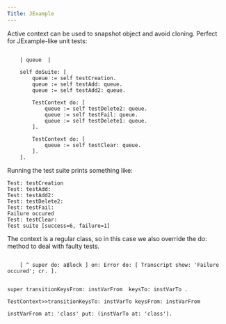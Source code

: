 ```yaml
---
Title: JExample
---
```


Active context can be used to snapshot object and avoid cloning. Perfect for JExample-like unit tests:

```testSuiteFailCtx

	| queue  |
	
	self doSuite: [
		queue := self testCreation.
		queue := self testAdd: queue.
		queue := self testAdd2: queue.
	
		TestContext do: [
			queue := self testDelete2: queue.
			queue := self testFail: queue.
			queue := self testDelete1: queue.
		].

		TestContext do: [
			queue := self testClear: queue.
		].
	].
```

Running the test suite prints something like:

```Test: testCreation
Test: testCreation
Test: testAdd:
Test: testAdd2:
Test: testDelete2:
Test: testFail:
Failure occured
Test: testClear:
Test suite [success=6, failure=1]

```
The context is a regular class, so in this case we also override the do: method to deal with faulty tests.

```TestContext>>do: aBlock

	[ ^ super do: aBlock ] on: Error do: [ Transcript show: 'Failure occured'; cr. ].
```

```TestContext>>transitionKeysFrom: instVarFrom keysTo: instVarTo

super transitionKeysFrom: instVarFrom  keysTo: instVarTo .

TestContext>>transitionKeysTo: instVarTo keysFrom: instVarFrom

instVarFrom at: 'class' put: (instVarTo at: 'class').
```
